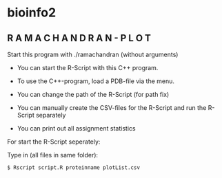 # bioinfo2

 ##   R A M A C H A N D R A N - P L O T   ##
 
 Start this program with ./ramachandran (without arguments)
 
   - You can start the R-Script with this C++ program.

   - To use the C++-program, load a PDB-file via the menu. 
 
   - You can change the path of the R-Script (for path fix)
 
   - You can manually create the CSV-files for the R-Script
     and run the R-Script separately
 
   - You can print out all assignment statistics

For start the R-Script seperately:

Type in (all files in same folder):

```$ Rscript script.R proteinname plotList.csv```
